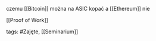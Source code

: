czemu [[Bitcoin]] można na ASIC kopać a [[Ethereum]] nie

[[Proof of Work]]

tags: #Zajęte,  [[Seminarium]]